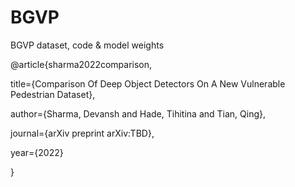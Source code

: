 # BGVP
BGVP dataset, code &amp; model weights


@article{sharma2022comparison,

  title={Comparison Of Deep Object Detectors On A New Vulnerable Pedestrian Dataset},

  author={Sharma, Devansh and Hade, Tihitina and Tian, Qing},

  journal={arXiv preprint arXiv:TBD},

  year={2022}

}